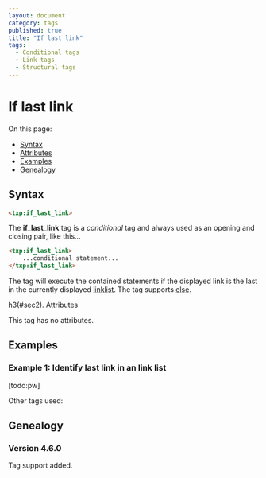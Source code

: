 ```yaml
---
layout: document
category: tags
published: true
title: "If last link"
tags:
  - Conditional tags
  - Link tags
  - Structural tags
---
```


# If last link

On this page:

* [Syntax](#syntax)
* [Attributes](#attributes)
* [Examples](#examples)
* [Genealogy](#genealogy)

## Syntax

~~~ html
<txp:if_last_link>
~~~

The **if_last_link** tag is a *conditional* tag and always used as an opening and closing pair, like this...

~~~ html
<txp:if_last_link>
    ...conditional statement...
</txp:if_last_link>
~~~

The tag will execute the contained statements if the displayed link is the last in the currently displayed [linklist](linklist). The tag supports [else](else).

h3(#sec2). Attributes

This tag has no attributes.

## Examples

### Example 1: Identify last link in an link list

[todo:pw]

Other tags used:

## Genealogy

### Version 4.6.0

Tag support added.
